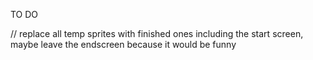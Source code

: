TO DO

// replace all temp sprites with finished ones including the start screen, maybe leave the endscreen because it would be funny
